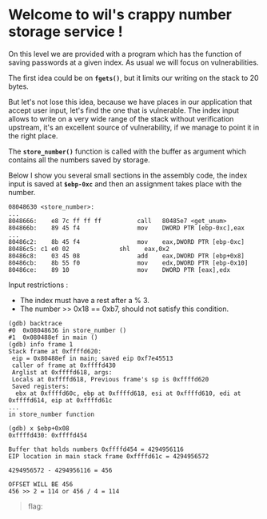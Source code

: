 # Welcome to wil's crappy number storage service !

On this level we are provided with a program which has the function of saving passwords at a given index.
As usual we will focus on vulnerabilities.

The first idea could be on **`fgets()`**, but it limits our writing on the stack to 20 bytes.

But let's not lose this idea, because we have places in our application that accept user input, let's find the one that is vulnerable. The index input allows to write on a very wide range of the stack without verification upstream, it's an excellent source of vulnerability, if we manage to point it in the right place. 

The **`store_number()`** function is called with the buffer as argument which contains all the numbers saved by storage.

Below I show you several small sections in the assembly code, the index input is saved at **`$ebp-0xc`** and then an assignment takes place with the number.

```
08048630 <store_number>:
...
8048666:	e8 7c ff ff ff       	call   80485e7 <get_unum>
804866b:	89 45 f4             	mov    DWORD PTR [ebp-0xc],eax
...
80486c2:	8b 45 f4             	mov    eax,DWORD PTR [ebp-0xc]
80486c5: c1 e0 02              shl    eax,0x2
80486c8:	03 45 08             	add    eax,DWORD PTR [ebp+0x8]
80486cb:	8b 55 f0             	mov    edx,DWORD PTR [ebp-0x10]
80486ce:	89 10                	mov    DWORD PTR [eax],edx
```

Input restrictions :

- The index must have a rest after a % 3.
- The number >> 0x18 == 0xb7, should not satisfy this condition.


```
(gdb) backtrace
#0  0x08048636 in store_number ()
#1  0x080488ef in main ()
(gdb) info frame 1
Stack frame at 0xffffd620:
 eip = 0x80488ef in main; saved eip 0xf7e45513
 caller of frame at 0xffffd430
 Arglist at 0xffffd618, args: 
 Locals at 0xffffd618, Previous frame's sp is 0xffffd620
 Saved registers:
  ebx at 0xffffd60c, ebp at 0xffffd618, esi at 0xffffd610, edi at 0xffffd614, eip at 0xffffd61c
...
in store_number function

(gdb) x $ebp+0x08
0xffffd430:	0xffffd454

Buffer that holds numbers 0xffffd454 = 4294956116
EIP location in main stack frame 0xffffd61c = 4294956572

4294956572 - 4294956116 = 456

OFFSET WILL BE 456
456 >> 2 = 114 or 456 / 4 = 114
```

> flag: 

